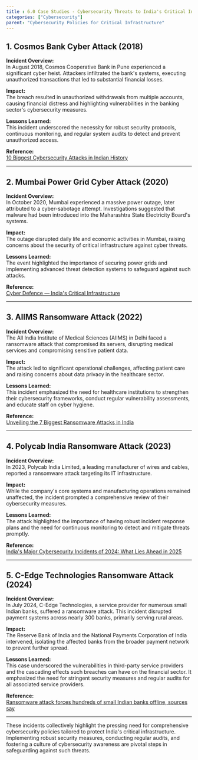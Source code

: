 ```yaml
---
title : 6.0 Case Studies - Cybersecurity Threats to India's Critical Infrastructure
categories: ["Cybersecurity"]
parent: "Cybersecurity Policies for Critical Infrastructure"
---
```

## 1. Cosmos Bank Cyber Attack (2018)

**Incident Overview:**  
In August 2018, Cosmos Cooperative Bank in Pune experienced a significant cyber heist. Attackers infiltrated the bank's systems, executing unauthorized transactions that led to substantial financial losses.

**Impact:**  
The breach resulted in unauthorized withdrawals from multiple accounts, causing financial distress and highlighting vulnerabilities in the banking sector's cybersecurity measures.

**Lessons Learned:**  
This incident underscored the necessity for robust security protocols, continuous monitoring, and regular system audits to detect and prevent unauthorized access.

**Reference:**  
[10 Biggest Cybersecurity Attacks in Indian History](https://www.stldigital.tech/blog/10-biggest-cybersecurity-attacks-in-indian-history/)

---

## 2. Mumbai Power Grid Cyber Attack (2020)

**Incident Overview:**  
In October 2020, Mumbai experienced a massive power outage, later attributed to a cyber-sabotage attempt. Investigations suggested that malware had been introduced into the Maharashtra State Electricity Board's systems.

**Impact:**  
The outage disrupted daily life and economic activities in Mumbai, raising concerns about the security of critical infrastructure against cyber threats.

**Lessons Learned:**  
The event highlighted the importance of securing power grids and implementing advanced threat detection systems to safeguard against such attacks.

**Reference:**  
[Cyber Defence — India's Critical Infrastructure](https://www.usiofindia.org/publication-journal/cyber-defence-indias-critical-infrastructure.html)

---

## 3. AIIMS Ransomware Attack (2022)

**Incident Overview:**  
The All India Institute of Medical Sciences (AIIMS) in Delhi faced a ransomware attack that compromised its servers, disrupting medical services and compromising sensitive patient data.

**Impact:**  
The attack led to significant operational challenges, affecting patient care and raising concerns about data privacy in the healthcare sector.

**Lessons Learned:**  
This incident emphasized the need for healthcare institutions to strengthen their cybersecurity frameworks, conduct regular vulnerability assessments, and educate staff on cyber hygiene.

**Reference:**  
[Unveiling the 7 Biggest Ransomware Attacks in India](https://ccoe.dsci.in/blog/7-biggest-ransomware-attacks-in-india)

---

## 4. Polycab India Ransomware Attack (2023)

**Incident Overview:**  
In 2023, Polycab India Limited, a leading manufacturer of wires and cables, reported a ransomware attack targeting its IT infrastructure.

**Impact:**  
While the company's core systems and manufacturing operations remained unaffected, the incident prompted a comprehensive review of their cybersecurity measures.

**Lessons Learned:**  
The attack highlighted the importance of having robust incident response plans and the need for continuous monitoring to detect and mitigate threats promptly.

**Reference:**  
[India's Major Cybersecurity Incidents of 2024: What Lies Ahead in 2025](https://63sats.com/blog/indias-major-cybersecurity-incidents-of-2024-what-lies-ahead-in-2025/)

---

## 5. C-Edge Technologies Ransomware Attack (2024)

**Incident Overview:**  
In July 2024, C-Edge Technologies, a service provider for numerous small Indian banks, suffered a ransomware attack. This incident disrupted payment systems across nearly 300 banks, primarily serving rural areas.

**Impact:**  
The Reserve Bank of India and the National Payments Corporation of India intervened, isolating the affected banks from the broader payment network to prevent further spread.

**Lessons Learned:**  
This case underscored the vulnerabilities in third-party service providers and the cascading effects such breaches can have on the financial sector. It emphasized the need for stringent security measures and regular audits for all associated service providers.

**Reference:**  
[Ransomware attack forces hundreds of small Indian banks offline, sources say](https://www.reuters.com/technology/cybersecurity/ransomware-attack-forces-hundreds-small-indian-banks-offline-sources-say-2024-07-31/)

---

These incidents collectively highlight the pressing need for comprehensive cybersecurity policies tailored to protect India's critical infrastructure. Implementing robust security measures, conducting regular audits, and fostering a culture of cybersecurity awareness are pivotal steps in safeguarding against such threats.
